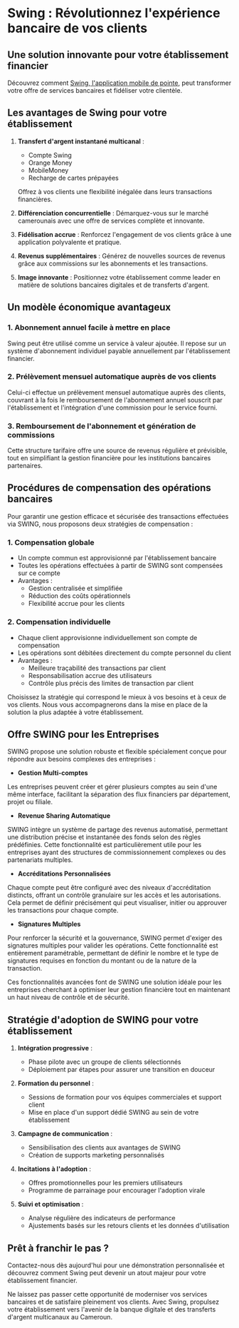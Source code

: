 # Swing : Révolutionnez l'expérience bancaire de vos clients

## Une solution innovante pour votre établissement financier

Découvrez comment [Swing, l&#39;application mobile de pointe](https://swing.africa), peut transformer votre offre de services bancaires et fidéliser votre clientèle.

## Les avantages de Swing pour votre établissement

1. **Transfert d'argent instantané multicanal** :

   - Compte Swing
   - Orange Money
   - MobileMoney
   - Recharge de cartes prépayées

   Offrez à vos clients une flexibilité inégalée dans leurs transactions financières.

2. **Différenciation concurrentielle** : Démarquez-vous sur le marché camerounais avec une offre de services complète et innovante.
3. **Fidélisation accrue** : Renforcez l'engagement de vos clients grâce à une application polyvalente et pratique.
4. **Revenus supplémentaires** : Générez de nouvelles sources de revenus grâce aux commissions sur les abonnements et les transactions.
5. **Image innovante** : Positionnez votre établissement comme leader en matière de solutions bancaires digitales et de transferts d'argent.

## Un modèle économique avantageux

### 1. Abonnement annuel facile à mettre en place

Swing peut être utilisé comme un service à valeur ajoutée. Il repose sur un système d'abonnement individuel payable annuellement par l'établissement financier.

### 2. Prélèvement mensuel automatique auprès de vos clients

Celui-ci effectue un prélèvement mensuel automatique auprès des clients, couvrant à la fois le remboursement de l'abonnement annuel souscrit par l'établissement et l'intégration d'une commission pour le service fourni.

### 3. Remboursement de l'abonnement et génération de commissions

Cette structure tarifaire offre une source de revenus régulière et prévisible, tout en simplifiant la gestion financière pour les institutions bancaires partenaires.

## Procédures de compensation des opérations bancaires

Pour garantir une gestion efficace et sécurisée des transactions effectuées via SWING, nous proposons deux stratégies de compensation :

### 1. Compensation globale

- Un compte commun est approvisionné par l'établissement bancaire
- Toutes les opérations effectuées à partir de SWING sont compensées sur ce compte
- Avantages :
  - Gestion centralisée et simplifiée
  - Réduction des coûts opérationnels
  - Flexibilité accrue pour les clients

### 2. Compensation individuelle

- Chaque client approvisionne individuellement son compte de compensation
- Les opérations sont débitées directement du compte personnel du client
- Avantages :
  - Meilleure traçabilité des transactions par client
  - Responsabilisation accrue des utilisateurs
  - Contrôle plus précis des limites de transaction par client

Choisissez la stratégie qui correspond le mieux à vos besoins et à ceux de vos clients. Nous vous accompagnerons dans la mise en place de la solution la plus adaptée à votre établissement.

## Offre SWING pour les Entreprises

SWING propose une solution robuste et flexible spécialement conçue pour répondre aux besoins complexes des entreprises :

- **Gestion Multi-comptes**

Les entreprises peuvent créer et gérer plusieurs comptes au sein d'une même interface, facilitant la séparation des flux financiers par département, projet ou filiale.

- **Revenue Sharing Automatique**

SWING intègre un système de partage des revenus automatisé, permettant une distribution précise et instantanée des fonds selon des règles prédéfinies. Cette fonctionnalité est particulièrement utile pour les entreprises ayant des structures de commissionnement complexes ou des partenariats multiples.

- **Accréditations Personnalisées**

Chaque compte peut être configuré avec des niveaux d'accréditation distincts, offrant un contrôle granulaire sur les accès et les autorisations. Cela permet de définir précisément qui peut visualiser, initier ou approuver les transactions pour chaque compte.

- **Signatures Multiples**

Pour renforcer la sécurité et la gouvernance, SWING permet d'exiger des signatures multiples pour valider les opérations. Cette fonctionnalité est entièrement paramétrable, permettant de définir le nombre et le type de signatures requises en fonction du montant ou de la nature de la transaction.

Ces fonctionnalités avancées font de SWING une solution idéale pour les entreprises cherchant à optimiser leur gestion financière tout en maintenant un haut niveau de contrôle et de sécurité.

## Stratégie d'adoption de SWING pour votre établissement

1. **Intégration progressive** :

   - Phase pilote avec un groupe de clients sélectionnés
   - Déploiement par étapes pour assurer une transition en douceur

2. **Formation du personnel** :

   - Sessions de formation pour vos équipes commerciales et support client
   - Mise en place d'un support dédié SWING au sein de votre établissement

3. **Campagne de communication** :

   - Sensibilisation des clients aux avantages de SWING
   - Création de supports marketing personnalisés

4. **Incitations à l'adoption** :

   - Offres promotionnelles pour les premiers utilisateurs
   - Programme de parrainage pour encourager l'adoption virale

5. **Suivi et optimisation** :

   - Analyse régulière des indicateurs de performance
   - Ajustements basés sur les retours clients et les données d'utilisation

## Prêt à franchir le pas ?

Contactez-nous dès aujourd'hui pour une démonstration personnalisée et découvrez comment Swing peut devenir un atout majeur pour votre établissement financier.

Ne laissez pas passer cette opportunité de moderniser vos services bancaires et de satisfaire pleinement vos clients. Avec Swing, propulsez votre établissement vers l'avenir de la banque digitale et des transferts d'argent multicanaux au Cameroun.

